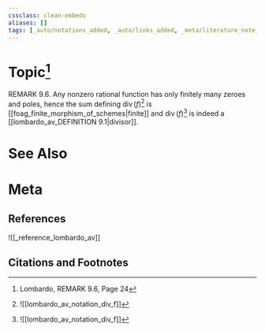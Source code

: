 ```yaml
---
cssclass: clean-embeds
aliases: []
tags: [_auto/notations_added, _auto/links_added, _meta/literature_note, _reference/lombardo_av, _meta/TODO/change_title, _meta/remark]
---
```

# Topic[^1]
REMARK 9.6. Any nonzero rational function has only finitely many zeroes and poles, hence the sum defining $\operatorname{div}(f)$[^2]               is [[foag_finite_morphism_of_schemes|finite]] and $\operatorname{div}(f)$[^2]               is indeed a [[lombardo_av_DEFINITION 9.1|divisor]].


# See Also

# Meta
## References
![[_reference_lombardo_av]]

## Citations and Footnotes
[^1]: Lombardo, REMARK 9.6, Page 24
[^2]: ![[lombardo_av_notation_div_f]]